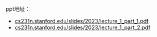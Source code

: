 ppt地址：
- [cs231n.stanford.edu/slides/2023/lecture\_1\_part\_1.pdf](http://cs231n.stanford.edu/slides/2023/lecture_1_part_1.pdf)
- [cs231n.stanford.edu/slides/2023/lecture\_1\_part\_2.pdf](http://cs231n.stanford.edu/slides/2023/lecture_1_part_2.pdf)